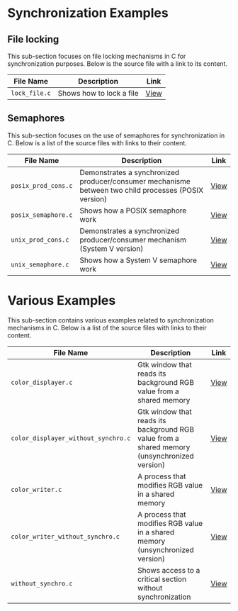 # Synchronization Examples

## File locking

This sub-section focuses on file locking mechanisms in C for synchronization purposes. Below is the source file with a link to its content.

| File Name      | Description | Link |
|----------------|-------------|------|
| `lock_file.c`  | Shows how to lock a file | [View](https://github.com/alainlebret/os/blob/master/exemplier/5_synchronization/file_locking/src/lock_file.c) |


## Semaphores

This sub-section focuses on the use of semaphores for synchronization in C. Below is a list of the source files with links to their content.

| File Name             | Description | Link |
|-----------------------|-------------|------|
| `posix_prod_cons.c`   | Demonstrates a synchronized producer/consumer mechanisme between two child processes (POSIX version) | [View](https://github.com/alainlebret/os/blob/master/exemplier/5_synchronization/semaphores/src/posix_prod_cons.c) |
| `posix_semaphore.c`   | Shows how a POSIX semaphore work | [View](https://github.com/alainlebret/os/blob/master/exemplier/5_synchronization/semaphores/src/posix_semaphore.c) |
| `unix_prod_cons.c`    | Demonstrates a synchronized producer/consumer mechanism (System V version)   | [View](https://github.com/alainlebret/os/blob/master/exemplier/5_synchronization/semaphores/src/unix_prod_cons.c) |
| `unix_semaphore.c`    | Shows how a System V semaphore work | [View](https://github.com/alainlebret/os/blob/master/exemplier/5_synchronization/semaphores/src/unix_semaphore.c) |


# Various Examples

This sub-section contains various examples related to synchronization mechanisms in C. Below is a list of the source files with links to their content.

| File Name                            | Description | Link |
|--------------------------------------|-------------|------|
| `color_displayer.c`                  | Gtk window that reads its background RGB value from a shared memory | [View](https://github.com/alainlebret/os/blob/master/exemplier/5_synchronization/various/src/color_displayer.c) |
| `color_displayer_without_synchro.c`  | Gtk window that reads its background RGB value from a shared memory (unsynchronized version) | [View](https://github.com/alainlebret/os/blob/master/exemplier/5_synchronization/various/src/color_displayer_without_synchro.c) |
| `color_writer.c`                     | A process that modifies RGB value in a shared memory | [View](https://github.com/alainlebret/os/blob/master/exemplier/5_synchronization/various/src/color_writer.c) |
| `color_writer_without_synchro.c`     | A process that modifies RGB value in a shared memory (unsynchronized version) | [View](https://github.com/alainlebret/os/blob/master/exemplier/5_synchronization/various/src/color_writer_without_synchro.c) |
| `without_synchro.c`                  | Shows access to a critical section without synchronization | [View](https://github.com/alainlebret/os/blob/master/exemplier/5_synchronization/various/src/without_synchro.c) |
